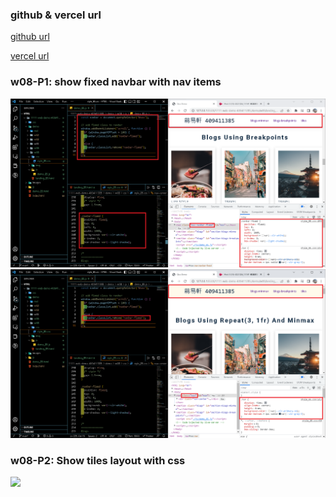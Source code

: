 ### github & vercel url

[github url](https://github.com/409411385/1111-web-demo-409411385)

[vercel url](https://1111-web-demo-409411385-tyqf.vercel.app/)

### w08-P1: show fixed navbar with nav items
<!-- <<<<<<< HEAD -->

![](w08-p1-1.png)
![](w08-p1-2.png)

### w08-P2: Show tiles layout with css

![](w08-p2.png)
<!-- ======= -->
<!-- ![](w08-p1-1.png)
![](w08-p1-2.png) -->
<!-- >>>>>>> 6d7b7a0668c033639b8ccb379d461b1e39fa2a6f -->
